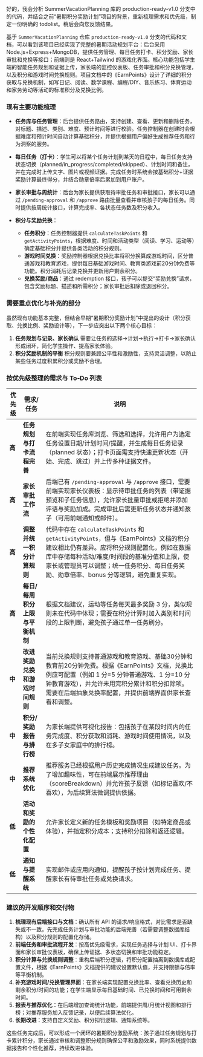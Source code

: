 好的，我会分析 SummerVacationPlanning 库的 production-ready-v1.0 分支中的代码，并结合之前“暑期积分奖励计划”项目的背景，重新梳理需求和优先级，制定一份明确的 todolist。稍后会向您反馈结果。


基于 `SummerVacationPlanning` 仓库 `production-ready-v1.0` 分支的代码和文档，可以看到该项目已经实现了完整的暑期活动规划平台：后台采用 Node.js+Express+MongoDB，提供任务管理、每日任务打卡、积分奖励、家长审批和兑换等接口；前端则是 React+Tailwind 的游戏化界面。核心功能包括学生端的智能任务规划和证据上传，家长端的监控仪表板、任务审批和积分兑换管理，以及积分和游戏时间兑换规则。项目文档中的《EarnPoints》设计了详细的积分获取与兑换机制，如写日记、阅读、数学课程、编程/DIY、音乐练习、体育运动和家务劳动等活动的标准积分及兑换比例。

### 现有主要功能梳理

* **任务库与任务管理**：后台提供任务路由，支持创建、查看、更新和删除任务，对标题、描述、类别、难度、预计时间等进行校验。任务控制器在创建时会根据难度和预计时间自动计算基础积分，并提供根据用户偏好生成推荐任务和行为洞察的服务。
* **每日任务（打卡）**：学生可以将某个任务计划到某天的日程中，每日任务支持状态切换（planned/in\_progress/completed/skipped）、计划时间和备注，并在完成时上传文字、图片或视频证据。完成任务时系统会按基础积分+证据奖励计算最终得分，并结合勋章倍率后累加到用户账户。
* **家长审批与周统计**：后台为家长提供获取待审批任务和审批接口，家长可以通过 `/pending-approval` 和 `/approve` 路由批量查看并审核孩子的每日任务。同时提供按周统计接口，计算完成率、各状态任务数及积分收入。
* **积分与奖励兑换**：

  * **任务积分**：任务控制器提供 `calculateTaskPoints` 和 `getActivityPoints`，根据难度、时间和活动类型（阅读、学习、运动等）确定基础积分并提供各类活动的积分规则。
  * **游戏时间兑换**：奖励控制器根据兑换比率将积分换算成游戏时间，区分普通游戏和教育游戏，提供每日基础游戏时间、教育类游戏前20分钟免费等功能。积分消耗后记录兑换并更新用户剩余积分。
  * **兑换奖励/商品**：通过 redemption 接口，孩子可以提交“奖励兑换”请求，包含奖励标题、描述和所需积分；家长审批后扣除或退回积分。

### 需要重点优化与补充的部分

虽然现有功能基本完整，但结合早期“暑期积分奖励计划”中提出的设计（积分获取、兑换比例、奖励设计等），下一步应突出以下两个核心目标：

1. **任务规划与记录、家长确认**
   需要让任务的选择→计划→执行→打卡→家长确认形成闭环，简化学生操作、提高家长体验。
2. **积分奖励机制的平衡**
   积分规则要兼顾公平性和激励性，支持灵活调整，以防止某些任务过度积累积分或奖励不合理。

### 按优先级整理的需求与 To‑Do 列表

| 优先级   | 需求/任务              | 说明                                                                                                                                                                     |
| ----- | ------------------ | ---------------------------------------------------------------------------------------------------------------------------------------------------------------------- |
| **高** | **任务规划与打卡流程完善**    | 在前端实现任务库浏览、筛选和选择，允许用户为选定任务设置日期/计划时间/提醒，并生成每日任务记录（planned 状态）；打卡页面需支持快速更新状态（开始、完成、跳过）并上传多种证据文件。                                                                         |
| **高** | **家长审批工作流**        | 后端已有 `/pending-approval` 与 `/approve` 接口，需要前端实现家长仪表板：显示待审批任务的列表（带证据预览和子任务信息），允许家长批量审批或拒绝并添加评语与奖励加成。完成审批后需更新任务状态并通知孩子（可用前端通知或邮件）。                                       |
| **高** | **调整并统一积分计算规则**    | 代码中存在 `calculateTaskPoints` 和 `getActivityPoints`，但与《EarnPoints》文档的积分建议相比仍有差异。应将积分规则配置化，例如在数据库中存储每种活动/难度/时间段的基准分值和上限，使家长或管理员可以调整；统一任务积分、每日任务奖励、勋章倍率、bonus 分等逻辑，避免重复实现。 |
| **高** | **每日/每周积分上限与平衡机制** | 根据文档建议，运动等任务每天最多奖励 3 分，类似规则未在代码中体现；需要在积分计算时加入类别和时间段的上限判断，避免孩子通过单一任务刷分。                                                                                                 |
| **中** | **改进奖励兑换和游戏时间规则**  | 当前兑换规则支持普通游戏和教育游戏、基础30分钟和教育前20分钟免费。根据《EarnPoints》文档，兑换比例应可配置（例如 1 分=5 分钟普通游戏、1 分=10 分钟教育游戏），并允许未用完积分累计和积分扣除项。需要在后端抽象兑换率配置，并提供前端界面供家长查看和调整。                             |
| **中** | **积分/奖励报告与排行榜**    | 为家长端提供可视化报告：包括孩子在某段时间内的任务完成度、积分获取和消耗、游戏时间使用情况，以及在多子女家庭中的排行榜。                                                                                                           |
| **中** | **推荐系统优化**         | 推荐服务已经根据用户历史完成情况生成建议任务。为了增加趣味性，可在前端展示推荐理由（scoreBreakdown）并允许孩子反馈（如标记喜欢/不喜欢），为后续算法微调提供依据。                                                                               |
| **低** | **活动和奖励的个性化配置**    | 允许家长定义新的任务模板和奖励项目（如特定商品或体验），并指定积分成本；支持积分扣除和返还逻辑。                                                                                                                       |
| **低** | **通知与提醒系统**        | 实现邮件或应用内通知，提醒孩子按计划完成任务、提醒家长有待审批任务或兑换请求。                                                                                                                                |

### 建议的开发顺序和交付物

1. **梳理现有后端接口与文档**：确认所有 API 的请求/响应格式，对比需求是否缺失或不一致。先完成任务计划与审批功能的后端完善（若需要调整数据库结构）以及积分规则的配置化存储。
2. **前端任务和审批流程开发**：按高优先级需求，实现任务选择与计划 UI、打卡界面和家长审批仪表板，确保上传证据、多状态切换和审批功能稳定。
3. **积分计算与兑换规则调整**：重构后端积分逻辑，将积分配置抽离到数据库或配置文件，根据《EarnPoints》文档提供的建议设置默认值，并支持限额与倍率等平衡机制。
4. **补充游戏时间/兑换管理界面**：在家长端实现配置兑换比率、查看兑换历史和剩余积分/时间的功能；在学生端显示每日基础时间、已兑换时间和可用剩余时间。
5. **报表与推荐优化**：在后端增加查询统计功能，前端提供周/月统计视图和排行榜；对推荐服务加入反馈记录，以便后续算法优化。
6. **长期改进**：支持自定义奖励、积分扣罚逻辑、通知系统等。

这些任务完成后，可以形成一个闭环的暑期积分激励系统：孩子通过任务规划与打卡累计积分，家长通过审核和调整积分规则确保公平和激励效果，同时系统提供数据报告和个性化推荐，持续改进体验。

